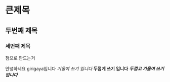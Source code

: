 # 큰제목
## 두번째 제목
### 세번째 제목

첨으로 만드는거


안녕하세요 girigaya입니다
  *기울여 쓰기 입니다*
  **두껍게 쓰기 입니다**
  ***두껍고 기울여 쓰기 입니다***
